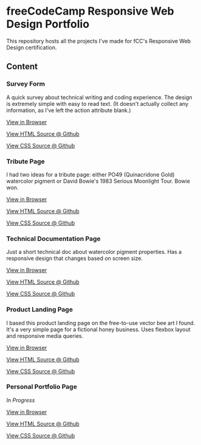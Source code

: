 # freeCodeCamp Responsive Web Design Portfolio

This repository hosts all the projects I've made for fCC's Responsive Web Design certification.

## Content

### Survey Form

A quick survey about technical writing and coding experience. The design is extremely simple with easy to read text.
(It doesn't actually collect any information, as I've left the action attribute blank.)

[View in Browser](https://nessdocs.github.io/fCC-Responsive-Web-Design/Survey-Form/index.html)

[View HTML Source @ Github](https://github.com/nessdocs/fCC-Responsive-Web-Design/blob/main/Survey-Form/index.html)

[View CSS Source @ Github](https://github.com/nessdocs/fCC-Responsive-Web-Design/blob/main/Survey-Form/styles.css)

### Tribute Page

I had two ideas for a tribute page: either PO49 (Quinacridone Gold) watercolor pigment or David Bowie's 1983 Serious Moonlight Tour. Bowie won.

[View in Browser](https://nessdocs.github.io/fCC-Responsive-Web-Design/Tribute-Page/index.html)

[View HTML Source @ Github](https://github.com/nessdocs/fCC-Responsive-Web-Design/blob/main/Tribute-Page/index.html)

[View CSS Source @ Github](https://github.com/nessdocs/fCC-Responsive-Web-Design/blob/main/Tribute-Page/styles.css)

### Technical Documentation Page

Just a short technical doc about watercolor pigment properties. Has a responsive design that changes based on screen size.

[View in Browser](https://nessdocs.github.io/fCC-Responsive-Web-Design/Technical-Documentation-Page/index.html)

[View HTML Source @ Github](https://github.com/nessdocs/fCC-Responsive-Web-Design/blob/main/Technical-Documentation-Page/index.html)

[View CSS Source @ Github](https://github.com/nessdocs/fCC-Responsive-Web-Design/blob/main/Technical-Documentation-Page/styles.css)

### Product Landing Page

I based this product landing page on the free-to-use vector bee art I found. It's a very simple page for a fictional honey business. Uses flexbox layout and responsive media queries.

[View in Browser](https://nessdocs.github.io/fCC-Responsive-Web-Design/Product-Landing-Page/index.html)

[View HTML Source @ Github](https://github.com/nessdocs/fCC-Responsive-Web-Design/blob/main/Product-Landing-Page/index.html)

[View CSS Source @ Github](https://github.com/nessdocs/fCC-Responsive-Web-Design/blob/main/Product-Landing-Page/styles.css)

### Personal Portfolio Page

*In Progress*

[View in Browser](https://nessdocs.github.io/fCC-Responsive-Web-Design/Personal-Portfolio-Webpage/index.html)

[View HTML Source @ Github](https://github.com/nessdocs/fCC-Responsive-Web-Design/blob/main/Personal-Portfolio-Webpage/index.html)

[View CSS Source @ Github](https://github.com/nessdocs/fCC-Responsive-Web-Design/blob/main/Personal-Portfolio-Webpage/styles.css)
